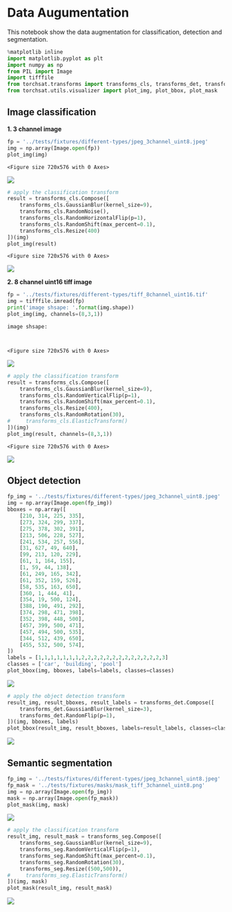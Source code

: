 
# Data Augumentation
This notebook show the data augmentation for classification, detection and segmentation.


```python
%matplotlib inline
import matplotlib.pyplot as plt
import numpy as np
from PIL import Image
import tifffile
from torchsat.transforms import transforms_cls, transforms_det, transforms_seg
from torchsat.utils.visualizer import plot_img, plot_bbox, plot_mask
```

## Image classification

**1. 3 channel image**


```python
fp = '../tests/fixtures/different-types/jpeg_3channel_uint8.jpeg'
img = np.array(Image.open(fp))
plot_img(img)
```


    <Figure size 720x576 with 0 Axes>



![](./data-augumentation/output_4_1.png)



```python
# apply the classification transform
result = transforms_cls.Compose([
    transforms_cls.GaussianBlur(kernel_size=9),
    transforms_cls.RandomNoise(),
    transforms_cls.RandomHorizontalFlip(p=1),
    transforms_cls.RandomShift(max_percent=0.1),
    transforms_cls.Resize(400)
])(img)
plot_img(result)
```


    <Figure size 720x576 with 0 Axes>



![](./data-augumentation/output_5_1.png)


**2. 8 channel uint16 tiff image**


```python
fp = '../tests/fixtures/different-types/tiff_8channel_uint16.tif'
img = tifffile.imread(fp)
print('image shsape: '.format(img.shape))
plot_img(img, channels=(8,3,1))
```

    image shsape: 
    


    <Figure size 720x576 with 0 Axes>



![](./data-augumentation/output_7_2.png)



```python
# apply the classification transform
result = transforms_cls.Compose([
    transforms_cls.GaussianBlur(kernel_size=9),
    transforms_cls.RandomVerticalFlip(p=1),
    transforms_cls.RandomShift(max_percent=0.1),
    transforms_cls.Resize(400),
    transforms_cls.RandomRotation(30),
#     transforms_cls.ElasticTransform()
])(img)
plot_img(result, channels=(8,3,1))
```


    <Figure size 720x576 with 0 Axes>



![](./data-augumentation/output_8_1.png)


## Object detection


```python
fp_img = '../tests/fixtures/different-types/jpeg_3channel_uint8.jpeg'
img = np.array(Image.open(fp_img))
bboxes = np.array([
    [210, 314, 225, 335],
    [273, 324, 299, 337],
    [275, 378, 302, 391],
    [213, 506, 228, 527],
    [241, 534, 257, 556],
    [31, 627, 49, 640],
    [99, 213, 120, 229],
    [61, 1, 164, 155],
    [1, 59, 44, 138],
    [61, 249, 165, 342],
    [61, 352, 159, 526],
    [58, 535, 163, 650],
    [360, 1, 444, 41],
    [354, 19, 500, 124],
    [388, 190, 491, 292],
    [374, 298, 471, 398],
    [352, 398, 448, 500],
    [457, 399, 500, 471],
    [457, 494, 500, 535],
    [344, 512, 439, 650],
    [455, 532, 500, 574],
])
labels = [1,1,1,1,1,1,1,2,2,2,2,2,2,2,2,2,2,2,2,2,3]
classes = ['car', 'building', 'pool']
plot_bbox(img, bboxes, labels=labels, classes=classes)
```


![](./data-augumentation/output_10_0.png)



```python
# apply the object detection transform
result_img, result_bboxes, result_labels = transforms_det.Compose([
    transforms_det.GaussianBlur(kernel_size=3),
    transforms_det.RandomFlip(p=1),
])(img, bboxes, labels)
plot_bbox(result_img, result_bboxes, labels=result_labels, classes=classes)
```


![](./data-augumentation/output_11_0.png)


## Semantic segmentation


```python
fp_img = '../tests/fixtures/different-types/jpeg_3channel_uint8.jpeg'
fp_mask = '../tests/fixtures/masks/mask_tiff_3channel_uint8.png'
img = np.array(Image.open(fp_img))
mask = np.array(Image.open(fp_mask))
plot_mask(img, mask)
```


![](./data-augumentation/output_13_0.png)



```python
# apply the classification transform
result_img, result_mask = transforms_seg.Compose([
    transforms_seg.GaussianBlur(kernel_size=9),
    transforms_seg.RandomVerticalFlip(p=1),
    transforms_seg.RandomShift(max_percent=0.1),
    transforms_seg.RandomRotation(30),
    transforms_seg.Resize((500,500)),
#     transforms_seg.ElasticTransform()
])(img, mask)
plot_mask(result_img, result_mask)
```


![](./data-augumentation/output_14_0.png)

